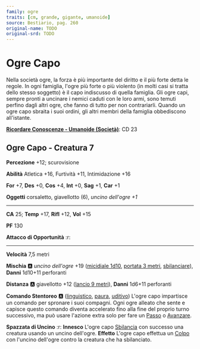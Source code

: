 ```yaml
---
family: ogre
traits: [cm, grande, gigante, umanoide]
source: Bestiario, pag. 260
original-name: TODO
original-srd: TODO
---
```


# Ogre Capo

Nella società ogre, la forza è più importante del diritto e il più forte detta le regole. In ogni famiglia, l'ogre più forte o più violento (in molti casi si tratta dello stesso soggetto) è il capo indiscusso di quella famiglia. Gli ogre capi, sempre pronti a uncinare i nemici caduti con le loro armi, sono temuti perfino dagli altri ogre, che fanno di tutto per non contrariarli. Quando un ogre capo sbraita i suoi ordini, gli altri membri della famiglia obbediscono all'istante.

**[Ricordare Conoscenze - Umanoide (Società)](/azioni/ricordare-conoscenze)**: CD 23

## Ogre Capo - Creatura 7

**Percezione** +12; scurovisione

**Abilità** Atletica +16, Furtività +11, Intimidazione +16

**For** +7, **Des** +0, **Cos** +4, **Int** +0, **Sag** +1, **Car** +1

**Oggetti** corsaletto, giavellotto (6), *uncino dell'ogre +1*

***

**CA** 25; **Temp** +17, **Rifl** +12, **Vol** +15

**PF** 130

**Attacco di Opportunità** :r:

***

**Velocità** 7,5 metri

**Mischia** :a: *uncino dell'ogre* +19 ([micidiale 1d10](/tratti/micidiale), [portata 3 metri](/tratti/portata), [sbilanciare](/tratti/sbilanciare)), **Danni** 1d10+11 perforanti

**Distanza** :a: giavellotto +12 ([lancio 9 metri](/tratti/lancio)), **Danni** 1d6+11 perforanti

**Comando Stentoreo** :a: ([linguistico](/tratti/linguistico), [paura](/tratti/paura), [uditivo](/tratti/uditivo)) L'ogre capo impartisce un comando per spronare i suoi compagni. Ogni ogre alleato che sente e capisce questo comando diventa accelerato fino alla fine del proprio turno successivo, ma può usare l'azione extra solo per fare un [Passo](/azioni/passo) o [Avanzare](/azioni/avanzare).

**Spazzata di Uncino** :r: **Innesco** L'ogre capo [Sbilancia](/azioni/sbilanciare) con successo una creatura usando un uncino dell'ogre. **Effetto** L'ogre capo effettua un [Colpo](/azioni/colpire) con l'uncino dell'ogre contro la creatura che ha sbilanciato.
